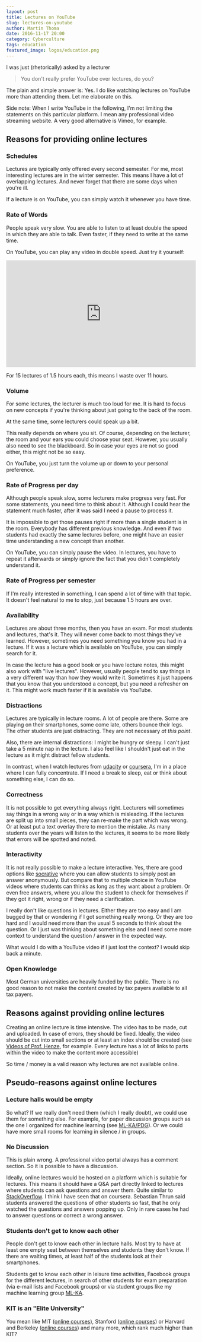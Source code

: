 ```yaml
---
layout: post
title: Lectures on YouTube
slug: lectures-on-youtube
author: Martin Thoma
date: 2016-11-17 20:00
category: Cyberculture
tags: education
featured_image: logos/education.png
---
```

I was just (rhetorically) asked by a lecturer

> You don't really prefer YouTube over lectures, do you?

The plain and simple answer is: Yes. I do like watching lectures on YouTube
more than attending them. Let me elaborate on this.

Side note: When I write YouTube in the following, I'm not limiting the
statements on this particular platform. I mean any professional video streaming
website. A very good alternative is Vimeo, for example.


## Reasons for providing online lectures


### Schedules

Lectures are typically only offered every second semester. For me, most
interesting lectures are in the winter semester. This means I have a lot of
overlapping lectures. And never forget that there are some days when you're
ill.

If a lecture is on YouTube, you can simply watch it whenever you have time.


### Rate of Words

People speak very slow. You are able to listen to at least double the speed in
which they are able to talk. Even faster, if they need to write at the same
time.

On YouTube, you can play any video in double speed. Just try it yourself:

<iframe width="512" height="288" src="https://www.youtube-nocookie.com/embed/hUnTg5v4tDU?rel=0" frameborder="0" allowfullscreen></iframe>

For 15 lectures of 1.5 hours each, this means I waste over 11 hours.


### Volume

For some lectures, the lecturer is much too loud for me. It is hard to focus on
new concepts if you're thinking about just going to the back of the room.

At the same time, some lecturers could speak up a bit.

This really depends on where you sit. Of course, depending on the lecturer, the
room and your ears you could choose your seat. However, you usually also need
to see the blackboard. So in case your eyes are not so good either, this might
not be so easy.

On YouTube, you just turn the volume up or down to your personal preference.


### Rate of Progress per day

Although people speak slow, some lecturers make progress very fast. For some
statements, you need time to think about it. Although I could hear the
statement much faster, after it was said I need a pause to process it.

It is impossible to get those pauses right if more than a single student is in
the room. Everybody has different previous knowledge. And even if two students
had exactly the same lectures before, one might have an easier time
understanding a new concept than another.

On YouTube, you can simply pause the video. In lectures, you have to repeat it
afterwards or simply ignore the fact that you didn't completely understand it.


### Rate of Progress per semester

If I'm really interested in something, I can spend a lot of time with that
topic. It doesn't feel natural to me to stop, just because 1.5 hours are over.


### Availability

Lectures are about three months, then you have an exam. For most students and
lectures, that's it. They will never come back to most things they've learned.
However, sometimes you need something you know you had in a lecture. If it was
a lecture which is available on YouTube, you can simply search for it.

In case the lecture has a good book or you have lecture notes, this might also
work with "live lectures". However, usually people tend to say things in a very
different way than how they would write it. Sometimes it just happens that you
know that you understood a concept, but you need a refresher on it. This might
work much faster if it is available via YouTube.


### Distractions

Lectures are typically in lecture rooms. A lot of people are there. Some are
playing on their smartphones, some come late, others bounce their legs. The
other students are just distracting. They are not necessary *at this point*.

Also, there are internal distractions: I might be hungry or sleepy. I can't
just take a 5&nbsp;minute nap in the lecture. I also feel like I shouldn't just
eat in the lecture as it might distract fellow students.

In contrast, when I watch lectures from <a href="https://www.udacity.com/">udacity</a>
or <a href="https://www.coursera.org/">coursera</a>, I'm in a place where I can
fully concentrate. If I need a break to sleep, eat or think about something else,
I can do so.


### Correctness

It is not possible to get everything always right. Lecturers will sometimes say
things in a wrong way or in a way which is misleading. If the lectures are
split up into small pieces, they can re-make the part which was wrong. Or at
least put a text overlay there to mention the mistake. As many students over
the years will listen to the lectures, it seems to be more likely that errors
will be spotted and noted.


### Interactivity

It is not really possible to make a lecture interactive. Yes, there are good
options like <a href="http://socrative.com/">socrative</a> where you can allow
students to simply post an answer anonymously. But compare that to multiple
choice in YouTube videos where students can thinks as long as they want about a
problem. Or even free answers, where you allow the student to check for
themselves if they got it right, wrong or if they need a clarification.

I really don't like questions in lectures. Either they are too easy and I am
bugged by that or wondering if I got something really wrong. Or they are too
hard and I would need more than the usual 5 seconds to think about the question.
Or I just was thinking about something else and I need some more context to
understand the question / answer in the expected way.

What would I do with a YouTube video if I just lost the context? I would skip
back a minute.


### Open Knowledge

Most German universities are heavily funded by the public. There is no good
reason to not make the content created by tax payers available to all tax
payers.


## Reasons against providing online lectures

Creating an online lecture is time intensive. The video has to be made, cut and
uploaded. In case of errors, they should be fixed. Ideally, the video should be
cut into small sections or at least an index should be created (see <a href="https://www.youtube.com/playlist?list=PLfk0Dfh13pBOfiAi3bfWyZJen8iFbwyH5">Videos of Prof. Henze</a>, for example. Every lecture has a lot of links to parts within the video to make the content more accessible)

So time / money is a valid reason why lectures are not available online.


## Pseudo-reasons against online lectures

### Lecture halls would be empty

So what? If we really don't need them (which I really doubt), we could use them
for something else. For example, for paper discussion groups such as the one
I organized for machine learning (see <a href="https://ml-ka.de/paper-discussion-group/">ML-KA/PDG</a>). Or we could have more small rooms for learning in silence / in
groups.


### No Discussion

This is plain wrong. A professional video portal always has a comment section.
So it is possible to have a discussion.

Ideally, online lectures would be hosted on a platform which is suitable for
lectures. This means it should have a Q&A part directly linked to lectures
where students can ask questions and answer them. Quite similar to <a
href="http://stackoverflow.com/">StackOverflow</a>. I think I have seen that on
coursera. Sebastian Thrun said students answered the questions of other
students so fast, that he only watched the questions and answers popping up.
Only in rare cases he had to answer questions or correct a wrong answer.


### Students don't get to know each other

People don't get to know each other in lecture halls. Most try to have at least
one empty seat between themselves and students they don't know. If there are
waiting times, at least half of the students look at their smartphones.

Students get to know each other in leisure time activities, Facebook groups for
the different lectures, in search of other students for exam preparation (via
e-mail lists and Facebook groups) or via student groups like my machine
learning group <a href="https://ml-ka.de/">ML-KA</a>.


### KIT is an "Elite University"

You mean like MIT (<a href="https://ocw.mit.edu/courses/audio-video-courses/">online courses</a>), Stanford (<a href="http://online.stanford.edu/courses/topic/4">online courses</a>) or Harvard and Berkeley (<a href="https://www.edx.org/">online courses</a>) and many more, which rank much higher than KIT?
